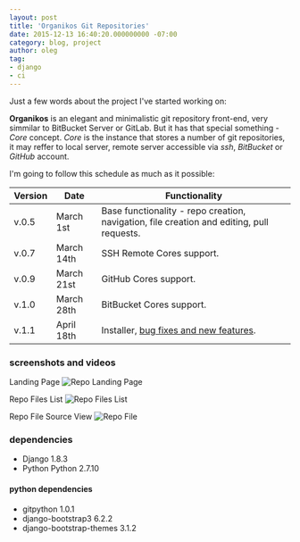 ```yaml
---
layout: post
title: 'Organikos Git Repositories'
date: 2015-12-13 16:40:20.000000000 -07:00
category: blog, project
author: oleg
tag:
- django
- ci
---
```

Just a few words about the project I've started working on:

**Organikos** is an elegant and minimalistic git repository front-end, very simmilar to BitBucket Server or GitLab. But it has that special something - *Core* concept.
*Core* is the instance that stores a number of git repositories, it may reffer to local server, remote server accessible via *ssh*, *BitBucket* or *GitHub* account.

I'm going to follow this schedule as much as it possible:

| Version | Date | Functionality |
|-------|--------|---------|
| v.0.5 | March 1st | Base functionality - repo creation, navigation, file creation and editing, pull requests. |
| v.0.7 | March 14th | SSH Remote Cores support.|
| v.0.9 | March 21st | GitHub Cores support. |
| v.1.0 | March 28th | BitBucket Cores support. |
| v.1.1 | April 18th | Installer, [bug fixes and new features](https://github.com/lenchevsky/organikos/issues).|


### screenshots and videos
Landing Page
![Repo Landing Page](https://raw.githubusercontent.com/lenchevsky/organikos/master/pictures/screens/repo_list.png)


Repo Files List
![Repo Files List](https://raw.githubusercontent.com/lenchevsky/organikos/master/pictures/screens/repo_files.png)


Repo File Source View
![Repo File](https://raw.githubusercontent.com/lenchevsky/organikos/master/pictures/screens/repo_source.png)


### dependencies
* Django 1.8.3
* Python Python 2.7.10

#### python dependencies
* gitpython 1.0.1
* django-bootstrap3 6.2.2
* django-bootstrap-themes 3.1.2
